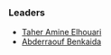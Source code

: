 ### Leaders
* [Taher Amine Elhouari](mailto:taheramine.elhouari@owasp.org)
* [Abderraouf Benkaida](mailto:abderraouf.benkaida@owasp.org)
